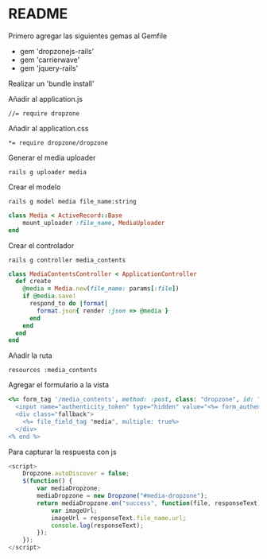 # README

Primero agregar las siguientes gemas al Gemfile
- gem 'dropzonejs-rails'
- gem 'carrierwave'
- gem 'jquery-rails'

Realizar un 'bundle install'

Añadir al application.js

``//= require dropzone ``

Añadir al application.css

``*= require dropzone/dropzone``

Generar el media uploader

``rails g uploader media``

Crear el modelo

``rails g model media file_name:string``
```ruby
class Media < ActiveRecord::Base
    mount_uploader :file_name, MediaUploader
end
```


Crear el controlador

``rails g controller media_contents``

```ruby
class MediaContentsController < ApplicationController
  def create
    @media = Media.new(file_name: params[:file])
    if @media.save!
      respond_to do |format|
        format.json{ render :json => @media }
      end
    end
  end
end
```

Añadir la ruta

``resources :media_contents``

Agregar el formulario a la vista

```ruby
<%= form_tag '/media_contents', method: :post, class: "dropzone", id: "media-dropzone" do %>
  <input name="authenticity_token" type="hidden" value="<%= form_authenticity_token %>" />
  <div class="fallback">
    <%= file_field_tag "media", multiple: true%>
  </div>
<% end %>
```

Para capturar la respuesta con js

```javascript
<script>
    Dropzone.autoDiscover = false;
    $(function() {
        var mediaDropzone;
        mediaDropzone = new Dropzone("#media-dropzone");
        return mediaDropzone.on("success", function(file, responseText) {
            var imageUrl;
            imageUrl = responseText.file_name.url;
            console.log(responseText);
        });
    });
</script>
```